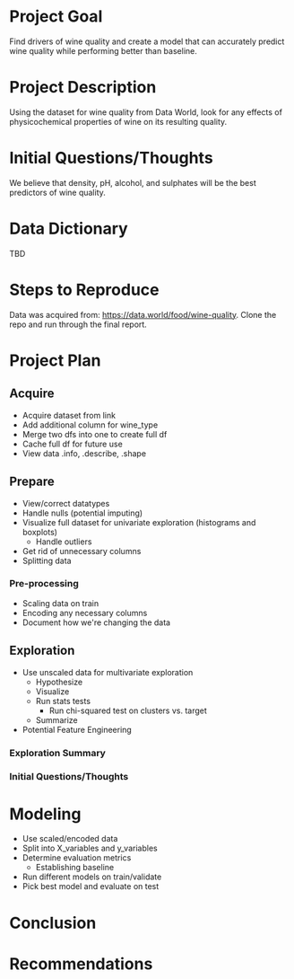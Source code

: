 # Project Goal

Find drivers of wine quality and create a model that can accurately predict wine quality while performing better than baseline.

# Project Description

Using the dataset for wine quality from Data World, look for any effects of physicochemical properties of wine on its resulting quality.

# Initial Questions/Thoughts

We believe that density, pH, alcohol, and sulphates will be the best predictors of wine quality.

# Data Dictionary

TBD

# Steps to Reproduce

Data was acquired from: https://data.world/food/wine-quality.
Clone the repo and run through the final report.

# Project Plan

## Acquire

- Acquire dataset from link
- Add additional column for wine_type
- Merge two dfs into one to create full df
- Cache full df for future use
- View data .info, .describe, .shape

## Prepare

- View/correct datatypes
- Handle nulls (potential imputing)
- Visualize full dataset for univariate exploration (histograms and boxplots)
    - Handle outliers
- Get rid of unnecessary columns
- Splitting data

### Pre-processing

- Scaling data on train
- Encoding any necessary columns 
- Document how we're changing the data

## Exploration

- Use unscaled data for multivariate exploration
    - Hypothesize
    - Visualize
    - Run stats tests
        - Run chi-squared test on clusters vs. target
    - Summarize
- Potential Feature Engineering

### Exploration Summary

### Initial Questions/Thoughts

# Modeling

- Use scaled/encoded data
- Split into X_variables and y_variables
- Determine evaluation metrics
    - Establishing baseline
- Run different models on train/validate
- Pick best model and evaluate on test

# Conclusion

# Recommendations